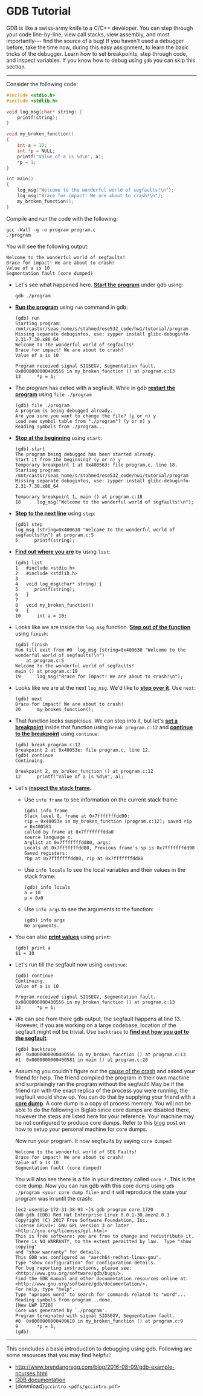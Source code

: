 # GDB Tutorial

GDB is like a swiss-army knife to a C/C++ developer. You can step through
your code line-by-line, view call stacks, view assembly, and most importantly---
find the source of a bug! If you haven't used a debugger before, take
the time now, during this easy assignment, to learn the basic tricks
of the debugger.  Learn how to set breakpoints, step through code, and
inspect variables. If you know how to debug using `gdb` you can skip this section.

---
Consider the following code:
```C
#include <stdio.h>
#include <stdlib.h>

void log_msg(char* string) {
    printf(string);
}

void my_broken_function()
{
    int a = 10;
    int *p = NULL;
    printf("Value of a is %d\n", a);
    *p = 1;
}

int main()
{
    log_msg("Welcome to the wonderful world of segfaults!\n");
    log_msg("Brace for impact! We are about to crash!\n");
    my_broken_function();
}
```
Compile and run the code with the following:
```
gcc -Wall -g -o program program.c
./program
```
You will see the following output:
```
Welcome to the wonderful world of segfaults!
Brace for impact! We are about to crash!
Value of a is 10
Segmentation fault (core dumped)
```

- Let's see what happened here. <u>**Start the program**</u> under gdb using:
    ```
    gdb ./program
    ```
- <u>**Run the program**</u> using `run` command in gdb:
    ```
    (gdb) run
    Starting program: /mnt/castor/seas_home/s/stahmed/ese532_code/hw1/tutorial/program 
    Missing separate debuginfos, use: zypper install glibc-debuginfo-2.31-7.30.x86_64
    Welcome to the wonderful world of segfaults!
    Brace for impact! We are about to crash!
    Value of a is 10

    Program received signal SIGSEGV, Segmentation fault.
    0x0000000000400556 in my_broken_function () at program.c:13
    13	    *p = 1;
    ```
- The program has exited with a segfault. While in gdb <u>**restart the program**</u>
using `file ./program`
    ```
    (gdb) file ./program
    A program is being debugged already.
    Are you sure you want to change the file? (y or n) y
    Load new symbol table from "./program"? (y or n) y
    Reading symbols from ./program...
    ```
- <u>**Stop at the beginning**</u> using `start`:
    ```
    (gdb) start
    The program being debugged has been started already.
    Start it from the beginning? (y or n) y
    Temporary breakpoint 1 at 0x400563: file program.c, line 18.
    Starting program: /mnt/castor/seas_home/s/stahmed/ese532_code/hw1/tutorial/program 
    Missing separate debuginfos, use: zypper install glibc-debuginfo-2.31-7.30.x86_64

    Temporary breakpoint 1, main () at program.c:18
    18	    log_msg("Welcome to the wonderful world of segfaults!\n");
    ```
- <u>**Step to the next line**</u> using `step`:
    ```
    (gdb) step
    log_msg (string=0x400630 "Welcome to the wonderful world of segfaults!\n") at program.c:5
    5	   printf(string);
    ```
- <u>**Find out where you are**</u> by using `list`:
    ```
    (gdb) list
    1	#include <stdio.h> 
    2	#include <stdlib.h>
    3	
    4	void log_msg(char* string) {
    5	   printf(string);
    6	}
    7	
    8	void my_broken_function()
    9	{
    10	    int a = 10;
    ```
- Looks like we are inside the `log_msg` function. <u>**Step out of the function**</u> using `finish`:
    ```
    (gdb) finish
    Run till exit from #0  log_msg (string=0x400630 "Welcome to the wonderful world of segfaults!\n")
        at program.c:5
    Welcome to the wonderful world of segfaults!
    main () at program.c:19
    19	    log_msg("Brace for impact! We are about to crash!\n");
    ```
- Looks like we are at the next `log_msg`. We'd like to <u>**step over it**</u>. Use `next`:
    ```
    (gdb) next
    Brace for impact! We are about to crash!
    20	    my_broken_function();
    ```
- That function looks suspicious. We can step into it, but let's <u>**set a breakpoint**</u> inside
that function using `break program.c:12` and <u>**continue to the breakpoint**</u> using `continue`:
    ```
    (gdb) break program.c:12
    Breakpoint 2 at 0x40053e: file program.c, line 12.
    (gdb) continue
    Continuing.

    Breakpoint 2, my_broken_function () at program.c:12
    12	    printf("Value of a is %d\n", a);
    ```
- Let's <u>**inspect the stack frame**</u>.
    - Use `info frame` to see information on the current stack frame:
        ```
        (gdb) info frame
        Stack level 0, frame at 0x7fffffffdd90:
        rip = 0x40053e in my_broken_function (program.c:12); saved rip = 0x400581
        called by frame at 0x7fffffffdda0
        source language c.
        Arglist at 0x7fffffffdd80, args: 
        Locals at 0x7fffffffdd80, Previous frame's sp is 0x7fffffffdd90
        Saved registers:
        rbp at 0x7fffffffdd80, rip at 0x7fffffffdd88
        ```
    - Use `info locals` to see the local variables and their values in the stack frame:
        ```
        (gdb) info locals
        a = 10
        p = 0x0
        ```
    - Use `info args` to see the arguments to the function:
        ```
        (gdb) info args
        No arguments.
        ```
- You can also <u>**print values**</u> using `print`:
    ```
    (gdb) print a
    $1 = 10
    ```
- Let's run till the segfault now using `continue`:
    ```
    (gdb) continue
    Continuing.
    Value of a is 10

    Program received signal SIGSEGV, Segmentation fault.
    0x0000000000400556 in my_broken_function () at program.c:13
    13	    *p = 1;
    ```
- We can see from there gdb output, the segfault happens at line 13.
    However, if you are working on a large codebase, location of the
    segfault might not be trivial. Use `backtrace` to <u>**find out how
    you got to the segfault**</u>:
    ```
    (gdb) backtrace
    #0  0x0000000000400556 in my_broken_function () at program.c:13
    #1  0x0000000000400581 in main () at program.c:20
    ```
- Assuming you couldn't figure out the [cause of the crash](https://en.wikipedia.org/wiki/Segmentation_fault#Null_pointer_dereference) and asked your
    friend for help. The friend compiled the program in their own machine
    and surprisingly ran the program without the segfault! May be if the
    friend ran with the exact replica of the process you were running,
    the segfault would show up. You can do that by supplying your friend
    with a <u>**core dump**</u>. A core dump is a copy of process memory.
    You will not be able to do the following in Biglab since core dumps
    are disabled there, however the steps are listed here for your reference.
    Your machine
    may be not configured to produce core dumps. Refer to this [blog](https://jvns.ca/blog/2018/04/28/debugging-a-segfault-on-linux/) post on how to setup your personal machine for core dumps.
    
    Now run your program. It now segfaults by saying `core dumped`:
    ```
    Welcome to the wonderful world of SEG Faults!
    Brace for impact! We are about to crash!
    Value of a is 10
    Segmentation fault (core dumped)
    ```
    You will also see there is a file in your directory called `core.*`.
    This is the core dump. Now you can run gdb with this core dump using
    `gdb ./program <your core dump file>` and it will
    reproduce the state your program was in until the crash:
    ```
    [ec2-user@ip-172-31-38-93 ~]$ gdb program core.1720
    GNU gdb (GDB) Red Hat Enterprise Linux 8.0.1-30.amzn2.0.3
    Copyright (C) 2017 Free Software Foundation, Inc.
    License GPLv3+: GNU GPL version 3 or later <http://gnu.org/licenses/gpl.html>
    This is free software: you are free to change and redistribute it.
    There is NO WARRANTY, to the extent permitted by law.  Type "show copying"
    and "show warranty" for details.
    This GDB was configured as "aarch64-redhat-linux-gnu".
    Type "show configuration" for configuration details.
    For bug reporting instructions, please see:
    <http://www.gnu.org/software/gdb/bugs/>.
    Find the GDB manual and other documentation resources online at:
    <http://www.gnu.org/software/gdb/documentation/>.
    For help, type "help".
    Type "apropos word" to search for commands related to "word"...
    Reading symbols from program...done.
    [New LWP 1720]
    Core was generated by `./program'.
    Program terminated with signal SIGSEGV, Segmentation fault.
    #0  0x0000000000400610 in my_broken_function () at program.c:9
    9	    *p = 1;
    (gdb)
    ```

---
This concludes a basic introduction to debugging using gdb.
Following are some resources that you may find helpful:
- <http://www.brendangregg.com/blog/2016-08-09/gdb-example-ncurses.html>
- [GDB documentation](https://sourceware.org/gdb/current/onlinedocs/gdb/)
- {download}`gccintro <pdfs/gccintro.pdf>`

